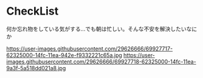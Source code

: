 # CheckList

何か忘れ物をしている気がする...でも朝は忙しい。そんな不安を解決したいなにか

https://user-images.githubusercontent.com/29626666/69927717-62325000-14fc-11ea-942e-f9332221c65a.jpg
https://user-images.githubusercontent.com/29626666/69927718-62325000-14fc-11ea-9a3f-5a518dd021a8.jpg
